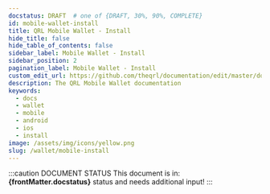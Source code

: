 ```yaml
---
docstatus: DRAFT  # one of {DRAFT, 30%, 90%, COMPLETE}
id: mobile-wallet-install
title: QRL Mobile Wallet - Install
hide_title: false
hide_table_of_contents: false
sidebar_label: Mobile Wallet - Install
sidebar_position: 2
pagination_label: Mobile Wallet - Install
custom_edit_url: https://github.com/theqrl/documentation/edit/master/docs/basics/what-is-qrl.md
description: The QRL Mobile Wallet documentation
keywords:
  - docs
  - wallet
  - mobile
  - android
  - ios
  - install
image: /assets/img/icons/yellow.png
slug: /wallet/mobile-install
---
```


:::caution DOCUMENT STATUS 
<span>This document is in: <b>{frontMatter.docstatus}</b> status and needs additional input!</span>
:::
